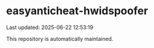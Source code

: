 # easyanticheat-hwidspoofer

Last updated: 2025-06-22 12:53:19

This repository is automatically maintained.
